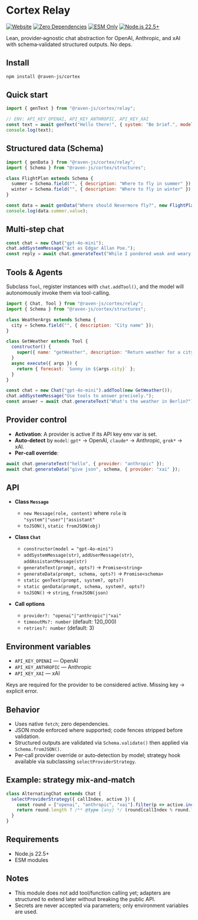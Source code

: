 # Cortex Relay

[![Website](https://img.shields.io/badge/ravenjs.dev-000000?style=flat&logo=firefox&logoColor=white)](https://ravenjs.dev)
[![Zero Dependencies](https://img.shields.io/badge/Zero-Dependencies-brightgreen.svg)](https://github.com/Anonyfox/ravenjs)
[![ESM Only](https://img.shields.io/badge/ESM-Only-purple.svg)](https://nodejs.org/api/esm.html)
[![Node.js 22.5+](https://img.shields.io/badge/Node.js-22.5+-green.svg)](https://nodejs.org/)

Lean, provider‑agnostic chat abstraction for OpenAI, Anthropic, and xAI with schema‑validated structured outputs. No deps.

## Install

```bash
npm install @raven-js/cortex
```

## Quick start

```javascript
import { genText } from "@raven-js/cortex/relay";

// ENV: API_KEY_OPENAI, API_KEY_ANTHROPIC, API_KEY_XAI
const text = await genText("Hello there!", { system: "Be brief.", model: "gpt-4o-mini" });
console.log(text);
```

## Structured data (Schema)

```javascript
import { genData } from "@raven-js/cortex/relay";
import { Schema } from "@raven-js/cortex/structures";

class FlightPlan extends Schema {
  summer = Schema.field("", { description: "Where to fly in summer" });
  winter = Schema.field("", { description: "Where to fly in winter" });
}

const data = await genData("Where should Nevermore fly?", new FlightPlan());
console.log(data.summer.value);
```

## Multi‑step chat

```javascript
const chat = new Chat("gpt-4o-mini");
chat.addSystemMessage("Act as Edgar Allan Poe.");
const reply = await chat.generateText("While I pondered weak and weary...");
```

## Tools & Agents

Subclass `Tool`, register instances with `chat.addTool()`, and the model will autonomously invoke them via tool-calling.

```javascript
import { Chat, Tool } from "@raven-js/cortex/relay";
import { Schema } from "@raven-js/cortex/structures";

class WeatherArgs extends Schema {
  city = Schema.field("", { description: "City name" });
}

class GetWeather extends Tool {
  constructor() {
    super({ name: "getWeather", description: "Return weather for a city", parameters: new WeatherArgs() });
  }
  async execute({ args }) {
    return { forecast: `Sunny in ${args.city}` };
  }
}

const chat = new Chat("gpt-4o-mini").addTool(new GetWeather());
chat.addSystemMessage("Use tools to answer precisely.");
const answer = await chat.generateText("What's the weather in Berlin?");
```

## Provider control

- **Activation**: A provider is active if its API key env var is set.
- **Auto‑detect** by `model`: `gpt*` → OpenAI, `claude*` → Anthropic, `grok*` → xAI.
- **Per‑call override**:

```javascript
await chat.generateText("hello", { provider: "anthropic" });
await chat.generateData("give json", schema, { provider: "xai" });
```

## API

- **Class `Message`**

  - `new Message(role, content)` where `role` is `"system"|"user"|"assistant"`
  - `toJSON()`, `static fromJSON(obj)`

- **Class `Chat`**

  - `constructor(model = "gpt-4o-mini")`
  - `addSystemMessage(str)`, `addUserMessage(str)`, `addAssistantMessage(str)`
  - `generateText(prompt, opts?)` → `Promise<string>`
  - `generateData(prompt, schema, opts?)` → `Promise<schema>`
  - `static genText(prompt, system?, opts?)`
  - `static genData(prompt, schema, system?, opts?)`
  - `toJSON()` → `string`, `fromJSON(json)`

- **Call options**
  - `provider?: "openai"|"anthropic"|"xai"`
  - `timeoutMs?: number` (default: 120_000)
  - `retries?: number` (default: 3)

## Environment variables

- `API_KEY_OPENAI` — OpenAI
- `API_KEY_ANTHROPIC` — Anthropic
- `API_KEY_XAI` — xAI

Keys are required for the provider to be considered active. Missing key → explicit error.

## Behavior

- Uses native `fetch`; zero dependencies.
- JSON mode enforced where supported; code fences stripped before validation.
- Structured outputs are validated via `Schema.validate()` then applied via `Schema.fromJSON()`.
- Per‑call provider override or auto‑detection by model; strategy hook available via subclassing `selectProviderStrategy`.

## Example: strategy mix‑and‑match

```javascript
class AlternatingChat extends Chat {
  selectProviderStrategy({ callIndex, active }) {
    const round = ["openai", "anthropic", "xai"].filter(p => active.includes(p));
    return round.length ? /** @type {any} */ (round[callIndex % round.length]) : null;
  }
}
```

## Requirements

- Node.js 22.5+
- ESM modules

## Notes

- This module does not add tool/function calling yet; adapters are structured to extend later without breaking the public API.
- Secrets are never accepted via parameters; only environment variables are used.
